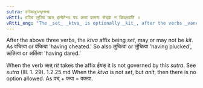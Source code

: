 ```yaml
---
sutra: वञ्चिलुञ्त्यृतश्च
vRtti: वञ्चि लुञ्चि ऋत् इत्येतेभ्यः परः क्त्वा प्रत्ययः सेड्वा न किद्भवति ॥
vRtti_eng: "The _set_ _ktva_ is optionally _kit_, after the verbs _vanch_ 'to cheat' _lunch_ 'to pluck' and _rit_ 'to dare or abhor.'"
---
```

After the above three verbs, the _ktva_ affix being _set_, may or may not be _kit_. As वचित्वा or वंचित्वा 'having cheated.' So also लुचित्वा or लुंचित्वा 'having plucked', ऋतित्वा or अर्तित्वा 'having dared.'

When the verb ऋत् _rit_ takes the affix ईयङ् it is not governed by this _sutra_. See _sutra_ (III. 1. 29).
1.2.25.md
When the _ktva_ is not _set_, but _anit_, then there is no option allowed. As वच् + क्त्वा = वक्त्वा.
